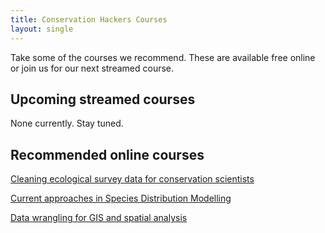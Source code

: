 ```yaml
---
title: Conservation Hackers Courses
layout: single
---
```


Take some of the courses we recommend. These are available free online or join us for our next streamed course.

## Upcoming streamed courses

None currently. Stay tuned.

## Recommended online courses

[Cleaning ecological survey data for conservation scientists](http://www.seascapemodels.org/RLS-data-prep-course/)

[Current approaches in Species Distribution Modelling](https://www.seascapemodels.org/SDM-fish-course-notes/)

[Data wrangling for GIS and spatial analysis](https://www.seascapemodels.org/Advanced-spatial-analysis-2021/Advanced-spatial-analysis-2021.html)
